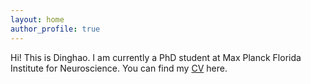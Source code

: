 ```yaml
---
layout: home
author_profile: true
---
```

Hi! This is Dinghao. I am currently a PhD student at Max Planck Florida Institute for Neuroscience. You can find my [CV](https://github.com/dinghaoluo) here.